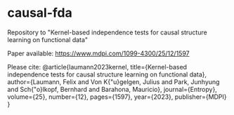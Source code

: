 # causal-fda

Repository to "Kernel-based independence tests for causal structure learning on functional data"

Paper available: https://www.mdpi.com/1099-4300/25/12/1597

Please cite:
@article{laumann2023kernel,
  title={Kernel-based independence tests for causal structure learning on functional data},
  author={Laumann, Felix and Von K{\"u}gelgen, Julius and Park, Junhyung and Sch{\"o}lkopf, Bernhard and Barahona, Mauricio},
  journal={Entropy},
  volume={25},
  number={12},
  pages={1597},
  year={2023},
  publisher={MDPI}
}

